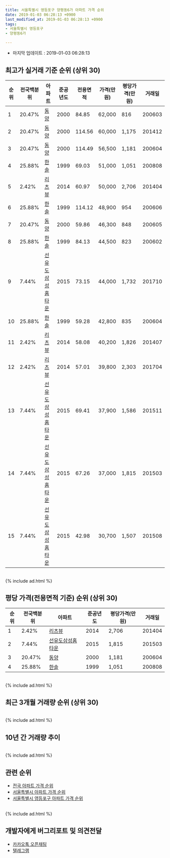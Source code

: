 ```yaml
---
title: 서울특별시 영등포구 양평동6가 아파트 가격 순위
date: 2019-01-03 06:28:13 +0900
last_modified_at: 2019-01-03 06:28:13 +0900
tags:
- 서울특별시 영등포구
- 양평동6가

---
```


* 마지막 업데이트 : 2019-01-03 06:28:13

## 최고가 실거래 기준 순위 (상위 30)


|순위|전국백분위|아파트|준공년도|전용면적|가격(만원)|평당가격(만원)|거래일|
|---|---|---|---|---|---|---|---|
|1|20.47%|[동양](https://search.naver.com/search.naver?query=%EC%84%9C%EC%9A%B8%ED%8A%B9%EB%B3%84%EC%8B%9C+%EC%98%81%EB%93%B1%ED%8F%AC%EA%B5%AC+%EC%96%91%ED%8F%89%EB%8F%996%EA%B0%80+%EB%8F%99%EC%96%91)|2000|84.85|62,000|816|200603|
|2|20.47%|[동양](https://search.naver.com/search.naver?query=%EC%84%9C%EC%9A%B8%ED%8A%B9%EB%B3%84%EC%8B%9C+%EC%98%81%EB%93%B1%ED%8F%AC%EA%B5%AC+%EC%96%91%ED%8F%89%EB%8F%996%EA%B0%80+%EB%8F%99%EC%96%91)|2000|114.56|60,000|1,175|201412|
|3|20.47%|[동양](https://search.naver.com/search.naver?query=%EC%84%9C%EC%9A%B8%ED%8A%B9%EB%B3%84%EC%8B%9C+%EC%98%81%EB%93%B1%ED%8F%AC%EA%B5%AC+%EC%96%91%ED%8F%89%EB%8F%996%EA%B0%80+%EB%8F%99%EC%96%91)|2000|114.49|56,500|1,181|200604|
|4|25.88%|[한솔](https://search.naver.com/search.naver?query=%EC%84%9C%EC%9A%B8%ED%8A%B9%EB%B3%84%EC%8B%9C+%EC%98%81%EB%93%B1%ED%8F%AC%EA%B5%AC+%EC%96%91%ED%8F%89%EB%8F%996%EA%B0%80+%ED%95%9C%EC%86%94)|1999|69.03|51,000|1,051|200808|
|5|2.42%|[리츠뷰](https://search.naver.com/search.naver?query=%EC%84%9C%EC%9A%B8%ED%8A%B9%EB%B3%84%EC%8B%9C+%EC%98%81%EB%93%B1%ED%8F%AC%EA%B5%AC+%EC%96%91%ED%8F%89%EB%8F%996%EA%B0%80+%EB%A6%AC%EC%B8%A0%EB%B7%B0)|2014|60.97|50,000|2,706|201404|
|6|25.88%|[한솔](https://search.naver.com/search.naver?query=%EC%84%9C%EC%9A%B8%ED%8A%B9%EB%B3%84%EC%8B%9C+%EC%98%81%EB%93%B1%ED%8F%AC%EA%B5%AC+%EC%96%91%ED%8F%89%EB%8F%996%EA%B0%80+%ED%95%9C%EC%86%94)|1999|114.12|48,900|954|200606|
|7|20.47%|[동양](https://search.naver.com/search.naver?query=%EC%84%9C%EC%9A%B8%ED%8A%B9%EB%B3%84%EC%8B%9C+%EC%98%81%EB%93%B1%ED%8F%AC%EA%B5%AC+%EC%96%91%ED%8F%89%EB%8F%996%EA%B0%80+%EB%8F%99%EC%96%91)|2000|59.86|46,300|848|200605|
|8|25.88%|[한솔](https://search.naver.com/search.naver?query=%EC%84%9C%EC%9A%B8%ED%8A%B9%EB%B3%84%EC%8B%9C+%EC%98%81%EB%93%B1%ED%8F%AC%EA%B5%AC+%EC%96%91%ED%8F%89%EB%8F%996%EA%B0%80+%ED%95%9C%EC%86%94)|1999|84.13|44,500|823|200602|
|9|7.44%|[선유도삼성홈타운](https://search.naver.com/search.naver?query=%EC%84%9C%EC%9A%B8%ED%8A%B9%EB%B3%84%EC%8B%9C+%EC%98%81%EB%93%B1%ED%8F%AC%EA%B5%AC+%EC%96%91%ED%8F%89%EB%8F%996%EA%B0%80+%EC%84%A0%EC%9C%A0%EB%8F%84%EC%82%BC%EC%84%B1%ED%99%88%ED%83%80%EC%9A%B4)|2015|73.15|44,000|1,732|201710|
|10|25.88%|[한솔](https://search.naver.com/search.naver?query=%EC%84%9C%EC%9A%B8%ED%8A%B9%EB%B3%84%EC%8B%9C+%EC%98%81%EB%93%B1%ED%8F%AC%EA%B5%AC+%EC%96%91%ED%8F%89%EB%8F%996%EA%B0%80+%ED%95%9C%EC%86%94)|1999|59.28|42,800|835|200604|
|11|2.42%|[리츠뷰](https://search.naver.com/search.naver?query=%EC%84%9C%EC%9A%B8%ED%8A%B9%EB%B3%84%EC%8B%9C+%EC%98%81%EB%93%B1%ED%8F%AC%EA%B5%AC+%EC%96%91%ED%8F%89%EB%8F%996%EA%B0%80+%EB%A6%AC%EC%B8%A0%EB%B7%B0)|2014|58.08|40,200|1,826|201407|
|12|2.42%|[리츠뷰](https://search.naver.com/search.naver?query=%EC%84%9C%EC%9A%B8%ED%8A%B9%EB%B3%84%EC%8B%9C+%EC%98%81%EB%93%B1%ED%8F%AC%EA%B5%AC+%EC%96%91%ED%8F%89%EB%8F%996%EA%B0%80+%EB%A6%AC%EC%B8%A0%EB%B7%B0)|2014|57.01|39,800|2,303|201704|
|13|7.44%|[선유도삼성홈타운](https://search.naver.com/search.naver?query=%EC%84%9C%EC%9A%B8%ED%8A%B9%EB%B3%84%EC%8B%9C+%EC%98%81%EB%93%B1%ED%8F%AC%EA%B5%AC+%EC%96%91%ED%8F%89%EB%8F%996%EA%B0%80+%EC%84%A0%EC%9C%A0%EB%8F%84%EC%82%BC%EC%84%B1%ED%99%88%ED%83%80%EC%9A%B4)|2015|69.41|37,900|1,586|201511|
|14|7.44%|[선유도삼성홈타운](https://search.naver.com/search.naver?query=%EC%84%9C%EC%9A%B8%ED%8A%B9%EB%B3%84%EC%8B%9C+%EC%98%81%EB%93%B1%ED%8F%AC%EA%B5%AC+%EC%96%91%ED%8F%89%EB%8F%996%EA%B0%80+%EC%84%A0%EC%9C%A0%EB%8F%84%EC%82%BC%EC%84%B1%ED%99%88%ED%83%80%EC%9A%B4)|2015|67.26|37,000|1,815|201503|
|15|7.44%|[선유도삼성홈타운](https://search.naver.com/search.naver?query=%EC%84%9C%EC%9A%B8%ED%8A%B9%EB%B3%84%EC%8B%9C+%EC%98%81%EB%93%B1%ED%8F%AC%EA%B5%AC+%EC%96%91%ED%8F%89%EB%8F%996%EA%B0%80+%EC%84%A0%EC%9C%A0%EB%8F%84%EC%82%BC%EC%84%B1%ED%99%88%ED%83%80%EC%9A%B4)|2015|42.98|30,700|1,507|201508|


<br>
{% include ad.html %}
<br>

## 평당 가격(전용면적 기준) 순위 (상위 30)


|순위|전국백분위|아파트|준공년도|평당가격(만원)|거래일|
|---|---|---|---|---|---|
|1|2.42%|[리츠뷰](https://search.naver.com/search.naver?query=%EC%84%9C%EC%9A%B8%ED%8A%B9%EB%B3%84%EC%8B%9C+%EC%98%81%EB%93%B1%ED%8F%AC%EA%B5%AC+%EC%96%91%ED%8F%89%EB%8F%996%EA%B0%80+%EB%A6%AC%EC%B8%A0%EB%B7%B0)|2014|2,706|201404|
|2|7.44%|[선유도삼성홈타운](https://search.naver.com/search.naver?query=%EC%84%9C%EC%9A%B8%ED%8A%B9%EB%B3%84%EC%8B%9C+%EC%98%81%EB%93%B1%ED%8F%AC%EA%B5%AC+%EC%96%91%ED%8F%89%EB%8F%996%EA%B0%80+%EC%84%A0%EC%9C%A0%EB%8F%84%EC%82%BC%EC%84%B1%ED%99%88%ED%83%80%EC%9A%B4)|2015|1,815|201503|
|3|20.47%|[동양](https://search.naver.com/search.naver?query=%EC%84%9C%EC%9A%B8%ED%8A%B9%EB%B3%84%EC%8B%9C+%EC%98%81%EB%93%B1%ED%8F%AC%EA%B5%AC+%EC%96%91%ED%8F%89%EB%8F%996%EA%B0%80+%EB%8F%99%EC%96%91)|2000|1,181|200604|
|4|25.88%|[한솔](https://search.naver.com/search.naver?query=%EC%84%9C%EC%9A%B8%ED%8A%B9%EB%B3%84%EC%8B%9C+%EC%98%81%EB%93%B1%ED%8F%AC%EA%B5%AC+%EC%96%91%ED%8F%89%EB%8F%996%EA%B0%80+%ED%95%9C%EC%86%94)|1999|1,051|200808|


<br>
{% include ad.html %}
<br>

## 최근 3개월 거래량 순위 (상위 30)


<div style="width:100%;">
    <canvas id="deal_count_ranking" height="250"></canvas>
</div>


<script>
new Chart(document.getElementById("deal_count_ranking"), {
    type: 'horizontalBar',
    data: {
        labels: ['선유도삼성홈타운'],
        datasets: [{
            label: '실거래 수',
            data: [1],
            borderColor: "rgba(255, 0, 128, 1)",
            backgroundColor: "rgba(255, 0, 128, 0.5)",
            fill: false,
        }]
    },
    options: {
        responsive: true,
        title: {
            display: true,
            text: '최근 3개월 거래량 순위'
        },
        tooltips: {
            mode: 'index',
            intersect: false,
            callbacks: {
                title: function(tooltipItems, data) {
                    return "실거래 수:";
                },
                label: function(tooltipItem, data) {
                    return data.labels[tooltipItem.index] + ": " + tooltipItem.xLabel;
                }
            }
        },
        hover: {
            mode: 'nearest',
            intersect: true
        },
        scales: {
            xAxes: [{
                display: true,
                scaleLabel: {
                    display: true,
                    labelString: '실거래 수'
                },
                ticks: {
                    suggestedMin: 0,
                }
            }],
            yAxes: [{
                display: true,
                ticks: {
                    autoSkip: false,
                    callback: function(value, index, values) {
                        if (value.length > 15)
                            return value.substr(0, 13) + "...";
                        else
                            return value;
                    }
                },
                scaleLabel: {
                    display: false,
                }
            }]
        }
    }
});

</script>


<br>
{% include ad.html %}
<br>

## 10년 간 거래량 추이


<div style="width:100%;">
    <canvas id="deal_progress" height="250"></canvas>
</div>

<script>
new Chart(document.getElementById("deal_progress"), {
    type: 'line',
    data: {
        labels: ['200901','200902','200903','200904','200905','200906','200907','200908','200909','200910','200911','200912','201001','201002','201003','201004','201005','201006','201007','201008','201009','201010','201011','201012','201101','201102','201103','201104','201105','201106','201107','201108','201109','201110','201111','201112','201201','201202','201203','201204','201205','201206','201207','201208','201209','201210','201211','201212','201301','201302','201303','201304','201305','201306','201307','201308','201309','201310','201311','201312','201401','201402','201403','201404','201405','201406','201407','201408','201409','201410','201411','201412','201501','201502','201503','201504','201505','201506','201507','201508','201509','201510','201511','201512','201601','201602','201603','201604','201605','201606','201607','201608','201609','201610','201611','201612','201701','201702','201703','201704','201705','201706','201707','201708','201709','201710','201711','201712','201801','201802','201803','201804','201805','201806','201807','201808','201809','201810','201811','201812','201901'],
        datasets: [{
            label: '실거래 수',
            pointRadius: 1,
            data: [0, 2, 3, 1, 1, 4, 4, 4, 5, 1, 1, 2, 1, 2, 1, 1, 0, 1, 0, 1, 1, 0, 2, 1, 1, 5, 0, 1, 1, 3, 2, 2, 1, 2, 2, 1, 0, 0, 1, 0, 1, 1, 0, 1, 0, 1, 1, 1, 0, 0, 1, 2, 5, 2, 3, 2, 5, 3, 2, 1, 0, 3, 5, 5, 2, 0, 1, 3, 3, 1, 6, 3, 2, 7, 6, 8, 12, 5, 14, 4, 5, 8, 2, 2, 2, 2, 5, 2, 8, 5, 4, 2, 3, 3, 2, 0, 1, 2, 4, 9, 1, 2, 6, 3, 2, 4, 3, 1, 6, 4, 2, 1, 3, 2, 2, 3, 1, 1, 1, 0, 0],
            borderColor: "rgba(255, 201, 14, 1)",
            backgroundColor: "rgba(255, 201, 14, 0.5)",
            fill: true,
        }]
    },
    options: {
        responsive: true,
        title: {
            display: true,
            text: '10년간 거래량 추이'
        },
        tooltips: {
            mode: 'index',
            intersect: false,
        },
        hover: {
            mode: 'nearest',
            intersect: true
        },
        scales: {
            xAxes: [{
                display: true,
                scaleLabel: {
                    display: true,
                    labelString: '년/월'
                }
            }],
            yAxes: [{
                display: true,
                ticks: {
                    suggestedMin: 0,
                },
                scaleLabel: {
                    display: true,
                    labelString: '실거래 수'
                }
            }]
        }
    }
});

</script>


<br>
{% include ad.html %}
<br>

## 관련 순위

- [전국 아파트 가격 순위](https://inasie.github.io/apt-ranking/전국)
- [서울특별시 아파트 가격 순위](https://inasie.github.io/apt-ranking/서울특별시)
- [서울특별시 영등포구 아파트 가격 순위](https://inasie.github.io/apt-ranking/서울특별시-영등포구)


<br>
{% include ad.html %}
<br>

## 개발자에게 버그리포트 및 의견전달

- [카카오톡 오픈채팅](https://open.kakao.com/o/gLJUAP4)
- [텔레그램](https://t.me/inasie)

